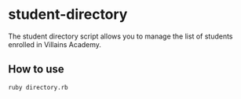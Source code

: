 # student-directory 

The student directory script allows you to manage the list of students enrolled in Villains Academy. 

## How to use

```shell
ruby directory.rb
```

